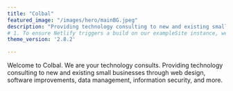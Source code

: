 ```yaml
---
title: "Colbal"
featured_image: "/images/hero/mainBG.jpeg"
description: "Providing technology consulting to new and existing small businesses through web design, software improvements, data management and information security. "
# 1. To ensure Netlify triggers a build on our exampleSite instance, we need to change a file in the exampleSite directory.
theme_version: '2.8.2'

---
```

Welcome to Colbal. We are your technology consults. Providing technology consulting to new and existing small businesses through web design, software improvements, data management, information security, and more. 


